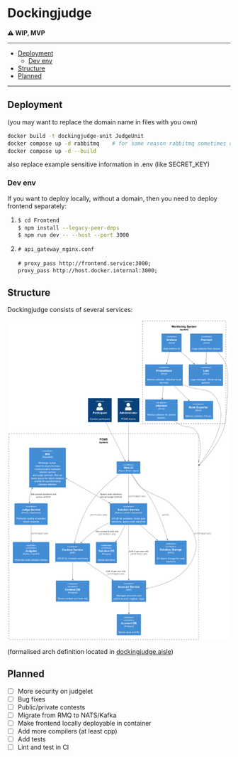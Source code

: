 # Dockingjudge

**⚠ WIP, MVP**

---

<!-- TOC -->
  * [Deployment](#deployment)
    * [Dev env](#dev-env)
  * [Structure](#structure)
  * [Planned](#planned)
<!-- TOC -->

---

## Deployment
(you may want to replace the domain name in files with you own)

```sh
docker build -t dockingjudge-unit JudgeUnit
docker compose up -d rabbitmq    # for some reason rabbitmq sometimes does not start properly. I am investigating this issue
docker compose up -d --build
```

also replace example sensitive information in .env (like SECRET_KEY)


### Dev env
If you want to deploy locally, without a domain, then you
need to deploy frontend separately:
1. ```sh
   $ cd Frontend
   $ npm install --legacy-peer-deps
   $ npm run dev -- --host --port 3000
   ```
2. ```nginx configuration
   # api_gateway_nginx.conf
   
   # proxy_pass http://frontend.service:3000;
   proxy_pass http://host.docker.internal:3000;
   ```

## Structure

Dockingjudge consists of several services:

![](docs/arch/containers.png)

(formalised arch definition located in [dockingjudge.aisle](dockingjudge.aisle))


## Planned

- [ ] More security on judgelet
- [ ] Bug fixes
- [ ] Public/private contests
- [ ] Migrate from RMQ to NATS/Kafka
- [ ] Make frontend locally deployable in container
- [ ] Add more compilers (at least cpp)
- [ ] Add tests
- [ ] Lint and test in CI